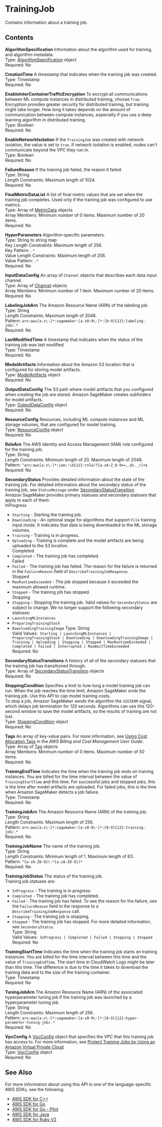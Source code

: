 # TrainingJob<a name="API_TrainingJob"></a>

Contains information about a training job\.

## Contents<a name="API_TrainingJob_Contents"></a>

 **AlgorithmSpecification**   <a name="SageMaker-Type-TrainingJob-AlgorithmSpecification"></a>
Information about the algorithm used for training, and algorithm metadata\.  
Type: [AlgorithmSpecification](API_AlgorithmSpecification.md) object  
Required: No

 **CreationTime**   <a name="SageMaker-Type-TrainingJob-CreationTime"></a>
A timestamp that indicates when the training job was created\.  
Type: Timestamp  
Required: No

 **EnableInterContainerTrafficEncryption**   <a name="SageMaker-Type-TrainingJob-EnableInterContainerTrafficEncryption"></a>
To encrypt all communications between ML compute instances in distributed training, choose `True`\. Encryption provides greater security for distributed training, but training might take longer\. How long it takes depends on the amount of communication between compute instances, especially if you use a deep learning algorithm in distributed training\.  
Type: Boolean  
Required: No

 **EnableNetworkIsolation**   <a name="SageMaker-Type-TrainingJob-EnableNetworkIsolation"></a>
If the `TrainingJob` was created with network isolation, the value is set to `true`\. If network isolation is enabled, nodes can't communicate beyond the VPC they run in\.  
Type: Boolean  
Required: No

 **FailureReason**   <a name="SageMaker-Type-TrainingJob-FailureReason"></a>
If the training job failed, the reason it failed\.  
Type: String  
Length Constraints: Maximum length of 1024\.  
Required: No

 **FinalMetricDataList**   <a name="SageMaker-Type-TrainingJob-FinalMetricDataList"></a>
A list of final metric values that are set when the training job completes\. Used only if the training job was configured to use metrics\.  
Type: Array of [MetricData](API_MetricData.md) objects  
Array Members: Minimum number of 0 items\. Maximum number of 20 items\.  
Required: No

 **HyperParameters**   <a name="SageMaker-Type-TrainingJob-HyperParameters"></a>
Algorithm\-specific parameters\.  
Type: String to string map  
Key Length Constraints: Maximum length of 256\.  
Key Pattern: `.*`   
Value Length Constraints: Maximum length of 256\.  
Value Pattern: `.*`   
Required: No

 **InputDataConfig**   <a name="SageMaker-Type-TrainingJob-InputDataConfig"></a>
An array of `Channel` objects that describes each data input channel\.  
Type: Array of [Channel](API_Channel.md) objects  
Array Members: Minimum number of 1 item\. Maximum number of 20 items\.  
Required: No

 **LabelingJobArn**   <a name="SageMaker-Type-TrainingJob-LabelingJobArn"></a>
The Amazon Resource Name \(ARN\) of the labeling job\.  
Type: String  
Length Constraints: Maximum length of 2048\.  
Pattern: `arn:aws[a-z\-]*:sagemaker:[a-z0-9\-]*:[0-9]{12}:labeling-job/.*`   
Required: No

 **LastModifiedTime**   <a name="SageMaker-Type-TrainingJob-LastModifiedTime"></a>
A timestamp that indicates when the status of the training job was last modified\.  
Type: Timestamp  
Required: No

 **ModelArtifacts**   <a name="SageMaker-Type-TrainingJob-ModelArtifacts"></a>
Information about the Amazon S3 location that is configured for storing model artifacts\.  
Type: [ModelArtifacts](API_ModelArtifacts.md) object  
Required: No

 **OutputDataConfig**   <a name="SageMaker-Type-TrainingJob-OutputDataConfig"></a>
The S3 path where model artifacts that you configured when creating the job are stored\. Amazon SageMaker creates subfolders for model artifacts\.  
Type: [OutputDataConfig](API_OutputDataConfig.md) object  
Required: No

 **ResourceConfig**   <a name="SageMaker-Type-TrainingJob-ResourceConfig"></a>
Resources, including ML compute instances and ML storage volumes, that are configured for model training\.  
Type: [ResourceConfig](API_ResourceConfig.md) object  
Required: No

 **RoleArn**   <a name="SageMaker-Type-TrainingJob-RoleArn"></a>
The AWS Identity and Access Management \(IAM\) role configured for the training job\.  
Type: String  
Length Constraints: Minimum length of 20\. Maximum length of 2048\.  
Pattern: `^arn:aws[a-z\-]*:iam::\d{12}:role/?[a-zA-Z_0-9+=,.@\-_/]+$`   
Required: No

 **SecondaryStatus**   <a name="SageMaker-Type-TrainingJob-SecondaryStatus"></a>
 Provides detailed information about the state of the training job\. For detailed information about the secondary status of the training job, see `StatusMessage` under [SecondaryStatusTransition](API_SecondaryStatusTransition.md)\.  
Amazon SageMaker provides primary statuses and secondary statuses that apply to each of them:    
InProgress  
+  `Starting` \- Starting the training job\.
+  `Downloading` \- An optional stage for algorithms that support `File` training input mode\. It indicates that data is being downloaded to the ML storage volumes\.
+  `Training` \- Training is in progress\.
+  `Uploading` \- Training is complete and the model artifacts are being uploaded to the S3 location\.  
Completed  
+  `Completed` \- The training job has completed\.  
Failed  
+  `Failed` \- The training job has failed\. The reason for the failure is returned in the `FailureReason` field of `DescribeTrainingJobResponse`\.  
Stopped  
+  `MaxRuntimeExceeded` \- The job stopped because it exceeded the maximum allowed runtime\.
+  `Stopped` \- The training job has stopped\.  
Stopping  
+  `Stopping` \- Stopping the training job\.
Valid values for `SecondaryStatus` are subject to change\. 
We no longer support the following secondary statuses:  
+  `LaunchingMLInstances` 
+  `PreparingTrainingStack` 
+  `DownloadingTrainingImage` 
Type: String  
Valid Values:` Starting | LaunchingMLInstances | PreparingTrainingStack | Downloading | DownloadingTrainingImage | Training | Uploading | Stopping | Stopped | MaxRuntimeExceeded | Completed | Failed | Interrupted | MaxWaitTimeExceeded`   
Required: No

 **SecondaryStatusTransitions**   <a name="SageMaker-Type-TrainingJob-SecondaryStatusTransitions"></a>
A history of all of the secondary statuses that the training job has transitioned through\.  
Type: Array of [SecondaryStatusTransition](API_SecondaryStatusTransition.md) objects  
Required: No

 **StoppingCondition**   <a name="SageMaker-Type-TrainingJob-StoppingCondition"></a>
Specifies a limit to how long a model training job can run\. When the job reaches the time limit, Amazon SageMaker ends the training job\. Use this API to cap model training costs\.  
To stop a job, Amazon SageMaker sends the algorithm the `SIGTERM` signal, which delays job termination for 120 seconds\. Algorithms can use this 120\-second window to save the model artifacts, so the results of training are not lost\.   
Type: [StoppingCondition](API_StoppingCondition.md) object  
Required: No

 **Tags**   <a name="SageMaker-Type-TrainingJob-Tags"></a>
An array of key\-value pairs\. For more information, see [Using Cost Allocation Tags](https://docs.aws.amazon.com/awsaccountbilling/latest/aboutv2/cost-alloc-tags.html#allocation-what) in the *AWS Billing and Cost Management User Guide*\.  
Type: Array of [Tag](API_Tag.md) objects  
Array Members: Minimum number of 0 items\. Maximum number of 50 items\.  
Required: No

 **TrainingEndTime**   <a name="SageMaker-Type-TrainingJob-TrainingEndTime"></a>
Indicates the time when the training job ends on training instances\. You are billed for the time interval between the value of `TrainingStartTime` and this time\. For successful jobs and stopped jobs, this is the time after model artifacts are uploaded\. For failed jobs, this is the time when Amazon SageMaker detects a job failure\.  
Type: Timestamp  
Required: No

 **TrainingJobArn**   <a name="SageMaker-Type-TrainingJob-TrainingJobArn"></a>
The Amazon Resource Name \(ARN\) of the training job\.  
Type: String  
Length Constraints: Maximum length of 256\.  
Pattern: `arn:aws[a-z\-]*:sagemaker:[a-z0-9\-]*:[0-9]{12}:training-job/.*`   
Required: No

 **TrainingJobName**   <a name="SageMaker-Type-TrainingJob-TrainingJobName"></a>
The name of the training job\.  
Type: String  
Length Constraints: Minimum length of 1\. Maximum length of 63\.  
Pattern: `^[a-zA-Z0-9](-*[a-zA-Z0-9])*`   
Required: No

 **TrainingJobStatus**   <a name="SageMaker-Type-TrainingJob-TrainingJobStatus"></a>
The status of the training job\.  
Training job statuses are:  
+  `InProgress` \- The training is in progress\.
+  `Completed` \- The training job has completed\.
+  `Failed` \- The training job has failed\. To see the reason for the failure, see the `FailureReason` field in the response to a `DescribeTrainingJobResponse` call\.
+  `Stopping` \- The training job is stopping\.
+  `Stopped` \- The training job has stopped\.
For more detailed information, see `SecondaryStatus`\.   
Type: String  
Valid Values:` InProgress | Completed | Failed | Stopping | Stopped`   
Required: No

 **TrainingStartTime**   <a name="SageMaker-Type-TrainingJob-TrainingStartTime"></a>
Indicates the time when the training job starts on training instances\. You are billed for the time interval between this time and the value of `TrainingEndTime`\. The start time in CloudWatch Logs might be later than this time\. The difference is due to the time it takes to download the training data and to the size of the training container\.  
Type: Timestamp  
Required: No

 **TuningJobArn**   <a name="SageMaker-Type-TrainingJob-TuningJobArn"></a>
The Amazon Resource Name \(ARN\) of the associated hyperparameter tuning job if the training job was launched by a hyperparameter tuning job\.  
Type: String  
Length Constraints: Maximum length of 256\.  
Pattern: `arn:aws[a-z\-]*:sagemaker:[a-z0-9\-]*:[0-9]{12}:hyper-parameter-tuning-job/.*`   
Required: No

 **VpcConfig**   <a name="SageMaker-Type-TrainingJob-VpcConfig"></a>
A [VpcConfig](API_VpcConfig.md) object that specifies the VPC that this training job has access to\. For more information, see [Protect Training Jobs by Using an Amazon Virtual Private Cloud](https://docs.aws.amazon.com/sagemaker/latest/dg/train-vpc.html)\.  
Type: [VpcConfig](API_VpcConfig.md) object  
Required: No

## See Also<a name="API_TrainingJob_SeeAlso"></a>

For more information about using this API in one of the language\-specific AWS SDKs, see the following:
+  [AWS SDK for C\+\+](https://docs.aws.amazon.com/goto/SdkForCpp/sagemaker-2017-07-24/TrainingJob) 
+  [AWS SDK for Go](https://docs.aws.amazon.com/goto/SdkForGoV1/sagemaker-2017-07-24/TrainingJob) 
+  [AWS SDK for Go \- Pilot](https://docs.aws.amazon.com/goto/SdkForGoPilot/sagemaker-2017-07-24/TrainingJob) 
+  [AWS SDK for Java](https://docs.aws.amazon.com/goto/SdkForJava/sagemaker-2017-07-24/TrainingJob) 
+  [AWS SDK for Ruby V2](https://docs.aws.amazon.com/goto/SdkForRubyV2/sagemaker-2017-07-24/TrainingJob) 